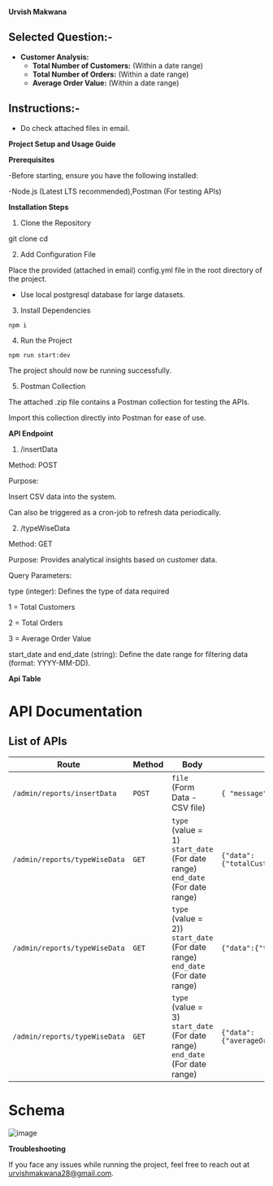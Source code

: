 **Urvish Makwana**


## Selected Question:-

- **Customer Analysis:**
  - **Total Number of Customers:** (Within a date range)
  - **Total Number of Orders:** (Within a date range)
  - **Average Order Value:** (Within a date range)

## Instructions:-
- Do check attached files in email.

**Project Setup and Usage Guide**

**Prerequisites**

-Before starting, ensure you have the following installed:

-Node.js (Latest LTS recommended),Postman (For testing APIs)

**Installation Steps**

1. Clone the Repository

git clone <repository-url>
cd <project-folder>

2. Add Configuration File

Place the provided (attached in email) config.yml file in the root directory of the project.
- Use local postgresql database for large datasets.
  
3. Install Dependencies

`npm i`

4. Run the Project

`npm run start:dev`

The project should now be running successfully.

5. Postman Collection

The attached .zip file contains a Postman collection for testing the APIs.

Import this collection directly into Postman for ease of use.

**API Endpoint**

1. /insertData

Method: POST

Purpose:

Insert CSV data into the system.

Can also be triggered as a cron-job to refresh data periodically.

2. /typeWiseData

Method: GET

Purpose: Provides analytical insights based on customer data.

Query Parameters:

type (integer): Defines the type of data required

1 = Total Customers

2 = Total Orders

3 = Average Order Value

start_date and end_date (string): Define the date range for filtering data (format: YYYY-MM-DD).


**Api Table**

# API Documentation

## List of APIs

| Route                        | Method | Body                            | Sample Response                        | Description                          |
|-----------------------------|--------|---------------------------------|----------------------------------------|--------------------------------------|
| `/admin/reports/insertData`  | `POST`  | `file` (Form Data - CSV file)   | `{ "message": "" }` | Uploads a CSV file for data insertion |
| `/admin/reports/typeWiseData`  | `GET`  | `type` (value = 1) `start_date` (For date range) `end_date` (For date range)   | `{"data":{"totalCustomers":"3"},"message":""}` |For customets total |
| `/admin/reports/typeWiseData`  | `GET`  | `type` (value = 2)) `start_date` (For date range) `end_date` (For date range)    | `{"data":{"totalOrders":"6"},"message":""}` | For orders total |
| `/admin/reports/typeWiseData`  | `GET`  | `type` (value = 3)  `start_date` (For date range) `end_date` (For date range)   | `{"data":{"averageOrderValue":827.83},"message":""}` | For avg order value |


# Schema
![image](https://github.com/user-attachments/assets/7156e3c8-10dd-49ce-a5fd-68b19e323ab8)


**Troubleshooting**

If you face any issues while running the project, feel free to reach out at urvishmakwana28@gmail.com.


